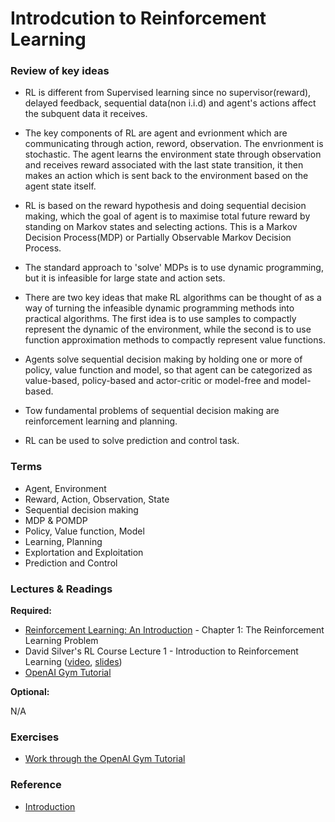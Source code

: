 # Introdcution to Reinforcement Learning

### Review of key ideas
- RL is different from Supervised learning since no supervisor(reward), delayed feedback, sequential data(non i.i.d) and
agent's actions affect the subquent data it receives.

- The key components of RL are agent and evrionment which are communicating through action, reword, observation.
The envrionment is stochastic. The agent learns the environment state through observation and receives reward associated
with the last state transition, it then makes an action which is sent back to the environment based on the agent state itself.

- RL is based on the reward hypothesis and doing sequential decision making,
which the goal of agent is to maximise total future reward by standing on Markov states and selecting actions.
This is a Markov Decision Process(MDP) or Partially Observable Markov Decision Process.

- The standard approach to 'solve' MDPs is to use dynamic programming, but it is infeasible for large state and action sets.

- There are two key ideas that make RL algorithms can be thought of as a way of turning the infeasible dynamic programming methods
into practical algorithms. The first idea is to use samples to compactly represent the dynamic of the environment, while the
second is to use function approximation methods to compactly represent value functions.

- Agents solve sequential decision making by holding one or more of policy, value function and model, so that agent can be categorized as value-based,
policy-based and actor-critic or model-free and model-based.

- Tow fundamental problems of sequential decision making are reinforcement learning and planning.

- RL can be used to solve prediction and control task.

### Terms
- Agent, Environment
- Reward, Action, Observation, State
- Sequential decision making
- MDP & POMDP
- Policy, Value function, Model
- Learning, Planning
- Explortation and Exploitation
- Prediction and Control

### Lectures & Readings

__Required:__

- [Reinforcement Learning: An Introduction](https://webdocs.cs.ualberta.ca/~sutton/book/bookdraft2016sep.pdf) - Chapter 1: The Reinforcement Learning Problem
- David Silver's RL Course Lecture 1 - Introduction to Reinforcement Learning ([video](https://www.youtube.com/watch?v=2pWv7GOvuf0), [slides](http://www0.cs.ucl.ac.uk/staff/d.silver/web/Teaching_files/intro_RL.pdf))
- [OpenAI Gym Tutorial](https://gym.openai.com/docs)

__Optional:__

N/A


### Exercises

- [Work through the OpenAI Gym Tutorial](https://gym.openai.com/docs)

### Reference

- [Introduction](https://github.com/dennybritz/reinforcement-learning/tree/master/Introduction)